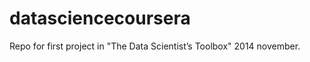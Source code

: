 datasciencecoursera
===================

Repo for first project in "The Data Scientist’s Toolbox" 2014 november.
